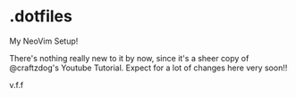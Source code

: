 # .dotfiles
My NeoVim Setup!

There's nothing really new to it by now, since it's a sheer copy of @craftzdog's Youtube Tutorial.
Expect for a lot of changes here very soon!!

v.f.f
